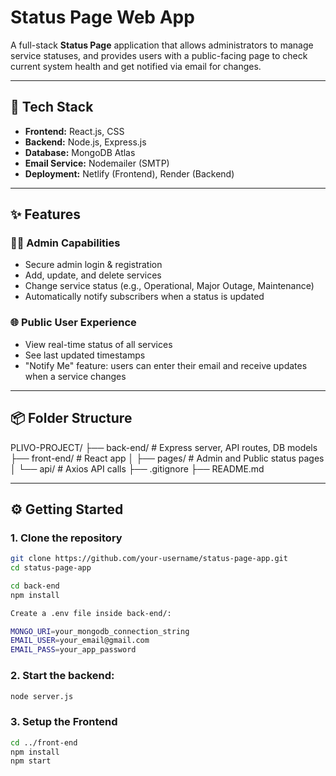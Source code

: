 
# Status Page Web App 

A full-stack **Status Page** application that allows administrators to manage service statuses, and provides users with a public-facing page to check current system health and get notified via email for changes.

---

## 🔧 Tech Stack

- **Frontend:** React.js, CSS
- **Backend:** Node.js, Express.js
- **Database:** MongoDB Atlas
- **Email Service:** Nodemailer (SMTP)
- **Deployment:** Netlify (Frontend), Render (Backend)

---

## ✨ Features

### 👩‍💻 Admin Capabilities
- Secure admin login & registration
- Add, update, and delete services
- Change service status (e.g., Operational, Major Outage, Maintenance)
- Automatically notify subscribers when a status is updated

### 🌐 Public User Experience
- View real-time status of all services
- See last updated timestamps
- "Notify Me" feature: users can enter their email and receive updates when a service changes

---

## 📦 Folder Structure

PLIVO-PROJECT/ ├── back-end/ # Express server, API routes, DB models ├── front-end/ # React app │ ├── pages/ # Admin and Public status pages │ └── api/ # Axios API calls ├── .gitignore ├── README.md


---

## ⚙️ Getting Started

### 1. Clone the repository

```bash
git clone https://github.com/your-username/status-page-app.git
cd status-page-app

cd back-end
npm install

Create a .env file inside back-end/:

MONGO_URI=your_mongodb_connection_string
EMAIL_USER=your_email@gmail.com
EMAIL_PASS=your_app_password


```
### 2. Start the backend:
```bash
node server.js
```
### 3. Setup the Frontend

```bash
cd ../front-end
npm install
npm start





